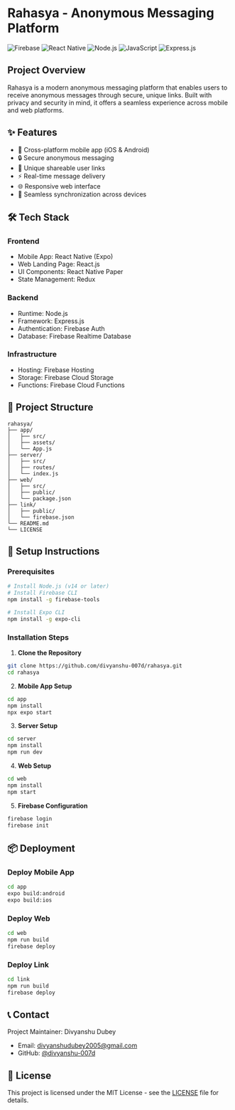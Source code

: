 # Rahasya - Anonymous Messaging Platform

![Firebase](https://img.shields.io/badge/Firebase-FFCA28?style=for-the-badge&logo=firebase&logoColor=black)
![React Native](https://img.shields.io/badge/React_Native-20232A?style=for-the-badge&logo=react&logoColor=61DAFB)
![Node.js](https://img.shields.io/badge/Node.js-43853D?style=for-the-badge&logo=node.js&logoColor=white)
![JavaScript](https://img.shields.io/badge/JavaScript-F7DF1E?style=for-the-badge&logo=javascript&logoColor=black)
![Express.js](https://img.shields.io/badge/Express.js-404D59?style=for-the-badge)

## Project Overview

Rahasya is a modern anonymous messaging platform that enables users to receive anonymous messages through secure, unique links. Built with privacy and security in mind, it offers a seamless experience across mobile and web platforms.

## ✨ Features

- 📱 Cross-platform mobile app (iOS & Android)
- 🔒 Secure anonymous messaging
- 🔗 Unique shareable user links
- ⚡ Real-time message delivery
- 🌐 Responsive web interface
- 🔄 Seamless synchronization across devices

## 🛠️ Tech Stack

### Frontend
- Mobile App: React Native (Expo)
- Web Landing Page: React.js
- UI Components: React Native Paper
- State Management: Redux

### Backend
- Runtime: Node.js
- Framework: Express.js
- Authentication: Firebase Auth
- Database: Firebase Realtime Database

### Infrastructure
- Hosting: Firebase Hosting
- Storage: Firebase Cloud Storage
- Functions: Firebase Cloud Functions

## 📁 Project Structure

```
rahasya/
├── app/
│   ├── src/
│   ├── assets/
│   └── App.js
├── server/
│   ├── src/
│   ├── routes/
│   └── index.js
├── web/
│   ├── src/
│   ├── public/
│   └── package.json
├── link/
│   ├── public/
│   └── firebase.json
└── README.md
└── LICENSE
```

## 🚀 Setup Instructions

### Prerequisites

```bash
# Install Node.js (v14 or later)
# Install Firebase CLI
npm install -g firebase-tools

# Install Expo CLI
npm install -g expo-cli
```

### Installation Steps

1. **Clone the Repository**
```bash
git clone https://github.com/divyanshu-007d/rahasya.git
cd rahasya
```

2. **Mobile App Setup**
```bash
cd app
npm install
npx expo start
```

3. **Server Setup**
```bash
cd server
npm install
npm run dev
```

4. **Web Setup**
```bash
cd web
npm install
npm start
```

5. **Firebase Configuration**
```bash
firebase login
firebase init
```

## 📦 Deployment

### Deploy Mobile App
```bash
cd app
expo build:android
expo build:ios
```

### Deploy Web
```bash
cd web
npm run build
firebase deploy
```

### Deploy Link
```bash
cd link
npm run build
firebase deploy
```


## 📞 Contact

Project Maintainer: Divyanshu Dubey
- Email: divyanshudubey2005@gmail.com
- GitHub: [@divyanshu-007d](https://github.com/divyanshu-007d)

## 📄 License

This project is licensed under the MIT License - see the [LICENSE](LICENSE) file for details.
